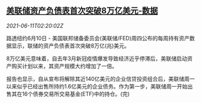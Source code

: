 <!--1623378663000-->
[美联储资产负债表首次突破8万亿美元-数据](https://cn.reuters.com/article/us-fed-balance-sheet-0611-idCNKCS2DN064)
------

<div><i>2021-06-11T02:20:02Z</i></div><p>路透纽约6月10日 - 美国联邦储备委员会(美联储/FED)周四公布的每周持有资产数据显示，联储的资产负债表首次突破8万亿(兆)美元。</p><p>8万亿美元意味着，自去年3月新冠疫情爆发导致经济近乎停滞后，美联储启动资产购买计划以来，其资产规模大约增加了一倍。</p><p>报告也显示，自从宣布将解除其近140亿美元的企业信贷投资组合后，美联储周一以来似乎已经出售所持约1.6亿美元的企业债务。作为第一步，美联储周一开始出售其在16个债券交易所交易基金(ETF)中的持仓。(完)</p>
